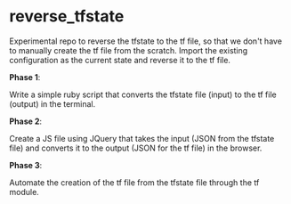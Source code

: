 # reverse_tfstate
Experimental repo to reverse the tfstate to the tf file, so that we don't have to manually create the tf file from the scratch. Import the existing configuration as the current state and reverse it to the tf file. 

**Phase 1**:

Write a simple ruby script that converts the tfstate file (input) to the tf file (output) in the terminal.

**Phase 2**:

Create a JS file using JQuery that takes the input (JSON from the tfstate file) and converts it to the output (JSON for the tf file) in the browser.

**Phase 3**:

Automate the creation of the tf file from the tfstate file through the tf module.

